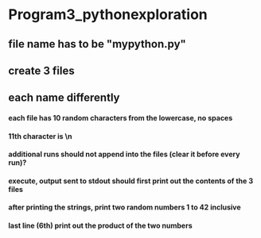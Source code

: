 # Program3_pythonexploration
## file name has to be "mypython.py"
## create 3 files
## each name differently
#### each file has 10 random characters from the lowercase, no spaces
#### 11th character is \n
#### additional runs should not append into the files (clear it before every run)?
#### execute, output sent to stdout should first print out the contents of the 3 files
#### after printing the strings, print two random numbers 1 to 42 inclusive
#### last line (6th) print out the product of the two numbers
